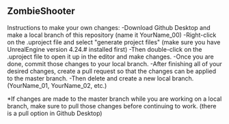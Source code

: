 ## ZombieShooter

Instructions to make your own changes:
-Download Github Desktop and make a local branch of this repository (name it YourName_00)
-Right-click on the .uproject file and select "generate project files" (make sure you have UnrealEngine version 4.24.# installed first)
-Then double-click on the .uproject file to open it up in the editor and make changes.
-Once you are done, commit those changes to your local branch.
-After finishing all of your desired changes, create a pull request so that the changes can be applied to the master branch.
-Then delete and create a new local branch. (YourName_01, YourName_02, etc.)

*If changes are made to the master branch while you are working on a local branch, make sure to pull those changes before continuing to work. (there is a pull option in Github Desktop)
